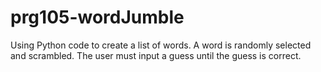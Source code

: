 # prg105-wordJumble
Using Python code to create a list of words. A word is randomly selected and scrambled. The user must input a guess until the guess is correct.
